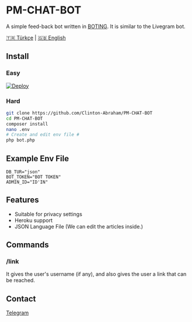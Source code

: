# PM-CHAT-BOT
A simple feed-back bot written in [BOTING](https://github.com/Clinton-Abraham/PM-CHAT-BOT). It is similar to the Livegram bot.

[🇹🇷 Türkçe](https://github.com/Clinton-Abraham/PM-CHAT-BOT/blob/master/README-tr.md) | [🇬🇧 English](https://github.com/Clinton-Abraham/PM-CHAT-BOT/blob/master/README.md) 
## Install
### Easy
[![Deploy](https://www.herokucdn.com/deploy/button.svg)](https://heroku.com/deploy)

### Hard
```sh
git clone https://github.com/Clinton-Abraham/PM-CHAT-BOT
cd PM-CHAT-BOT
composer install
nano .env
# Create and edit env file #
php bot.php
```

## Example Env File
```env
DB_TUR="json"
BOT_TOKEN="BOT TOKEN"
ADMIN_ID="ID'IN"
```

## Features
* Suitable for privacy settings
* Heroku support
* JSON Language File (We can edit the articles inside.)

## Commands
### /link
It gives the user's username (if any), and also gives the user a link that can be reached.

## Contact
[Telegram](https://t.me/clinton_abraham)
